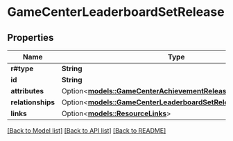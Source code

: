 # GameCenterLeaderboardSetRelease

## Properties

Name | Type | Description | Notes
------------ | ------------- | ------------- | -------------
**r#type** | **String** |  | 
**id** | **String** |  | 
**attributes** | Option<[**models::GameCenterAchievementReleaseAttributes**](GameCenterAchievementRelease_attributes.md)> |  | [optional]
**relationships** | Option<[**models::GameCenterLeaderboardSetReleaseRelationships**](GameCenterLeaderboardSetRelease_relationships.md)> |  | [optional]
**links** | Option<[**models::ResourceLinks**](ResourceLinks.md)> |  | [optional]

[[Back to Model list]](../README.md#documentation-for-models) [[Back to API list]](../README.md#documentation-for-api-endpoints) [[Back to README]](../README.md)


